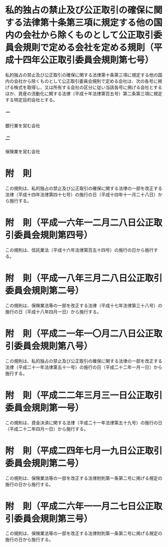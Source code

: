# 私的独占の禁止及び公正取引の確保に関する法律第十条第三項に規定する他の国内の会社から除くものとして公正取引委員会規則で定める会社を定める規則（平成十四年公正取引委員会規則第七号）
私的独占の禁止及び公正取引の確保に関する法律第十条第三項に規定する他の国内の会社から除くものとして公正取引委員会規則で定める会社は、次の各号に掲げる株式を取得し、又は所有する会社の区分に従い当該各号に掲げる会社とするほか、資産の流動化に関する法律（平成十年法律第百五号）第二条第三項に規定する特定目的会社とする。
##### 一
銀行業を営む会社
##### 二
保険業を営む会社
# 附　則
この規則は、私的独占の禁止及び公正取引の確保に関する法律の一部を改正する法律（平成十四年法律第四十七号）の施行の日（平成十四年十一月二十八日）から施行する。
# 附　則（平成一六年一二月二八日公正取引委員会規則第四号）
この規則は、信託業法（平成十六年法律第百五十四号）の施行の日から施行する。
# 附　則（平成一八年三月二八日公正取引委員会規則第二号）
この規則は、保険業法等の一部を改正する法律（平成十七年法律第三十八号）の施行の日（平成十八年四月一日）から施行する。
# 附　則（平成二一年一〇月二八日公正取引委員会規則第八号）
この規則は、私的独占の禁止及び公正取引の確保に関する法律の一部を改正する法律（平成二十一年法律第五十一号）の施行の日（平成二十二年一月一日）から施行する。
# 附　則（平成二二年三月三一日公正取引委員会規則第一号）
この規則は、資金決済に関する法律（平成二十一年法律第五十九号）の施行の日（平成二十二年四月一日）から施行する。
# 附　則（平成二四年七月一九日公正取引委員会規則第二号）
この規則は、保険業法等の一部を改正する法律附則第一条第二号に掲げる規定の施行の日から施行する。
# 附　則（平成二六年一一月二七日公正取引委員会規則第三号）
この規則は、保険業法等の一部を改正する法律附則第一条第二号に掲げる規定の施行の日から施行する。
